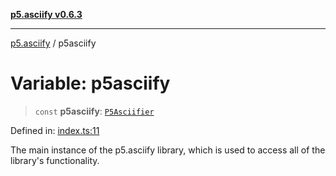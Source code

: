 [**p5.asciify v0.6.3**](../README.md)

***

[p5.asciify](../globals.md) / p5asciify

# Variable: p5asciify

> `const` **p5asciify**: [`P5Asciifier`](../classes/P5Asciifier.md)

Defined in: [index.ts:11](https://github.com/humanbydefinition/p5-asciify/blob/d933e1e72dca936b7d54361a33dbe73efbcfa676/src/lib/index.ts#L11)

The main instance of the p5.asciify library, which is used to access all of the library's functionality.
